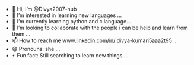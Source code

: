 - 👋 Hi, I’m @Divya2007-hub
- 👀 I’m interested in learning new languages ...
- 🌱 I’m currently learning python and c language...
- 💞️ I’m looking to collaborate with the people i can be help and learn from them ...
- 📫 How to reach me www.linkedin.com/in/
divya-kumari5aaa2t95 ...
- 😄 Pronouns: she ...
- ⚡ Fun fact: Still searching to learn new things ...

<!---
Divya2007-hub/Divya2007-hub is a ✨ special ✨ repository because its `README.md` (this file) appears on your GitHub profile.
You can click the Preview link to take a look at your changes.
--->

